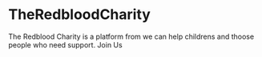# TheRedbloodCharity
The Redblood Charity is a platform from we can help childrens and thoose people who need support. Join Us
